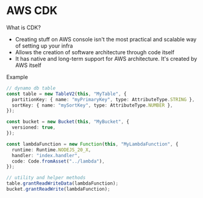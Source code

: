 # AWS CDK

What is CDK?

- Creating stuff on AWS console isn't the most practical and scalable way of setting up your infra
- Allows the creation of software architecture through code itself
- It has native and long-term support for AWS architecture. It's created by AWS itself

Example

```ts
// dynamo db table
const table = new TableV2(this, "MyTable", {
  partitionKey: { name: "myPrimaryKey", type: AttributeType.STRING },
  sortKey: { name: "mySortKey", type: AttributeType.NUMBER },
});

const bucket = new Bucket(this, "MyBucket", {
  versioned: true,
});

const lambdaFunction = new Function(this, "MyLambdaFunction", {
  runtime: Runtime.NODEJS_20_X,
  handler: "index.handler",
  code: Code.fromAsset("../lambda"),
});

// utility and helper methods
table.grantReadWriteData(lambdaFunction);
bucket.grantReadWrite(lambdaFunction);
```
